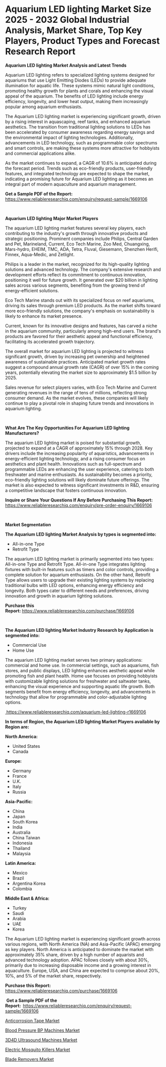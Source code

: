<p><h1>Aquarium LED lighting Market Size 2025 - 2032 Global Industrial Analysis, Market Share, Top Key Players, Product Types and Forecast Research Report</h1></p><p><strong>Aquarium LED lighting Market Analysis and Latest Trends</strong></p>
<p><p>Aquarium LED lighting refers to specialized lighting systems designed for aquariums that use Light Emitting Diodes (LEDs) to provide adequate illumination for aquatic life. These systems mimic natural light conditions, promoting healthy growth for plants and corals and enhancing the visual appeal of the aquarium. The benefits of LED lighting include energy efficiency, longevity, and lower heat output, making them increasingly popular among aquarium enthusiasts.</p><p>The Aquarium LED lighting market is experiencing significant growth, driven by a rising interest in aquascaping, reef tanks, and enhanced aquarium aesthetics. The transition from traditional lighting solutions to LEDs has been accelerated by consumer awareness regarding energy savings and the environmental impact of lighting technologies. Additionally, advancements in LED technology, such as programmable color spectrums and smart controls, are making these systems more attractive for hobbyists and commercial applications alike.</p><p>As the market continues to expand, a CAGR of 10.6% is anticipated during the forecast period. Trends such as eco-friendly products, user-friendly features, and integrated technology are expected to shape the market, indicating a promising future for Aquarium LED lighting as it becomes an integral part of modern aquaculture and aquarium management.</p></p>
<p><strong>Get a Sample PDF of the Report:&nbsp;</strong> <a href="https://www.reliableresearchiq.com/enquiry/request-sample/1669106?utm_campaign=1137&utm_medium=2&utm_source=Github&utm_content=ia&utm_term=06022025&utm_id=aquarium-led-lighting">https://www.reliableresearchiq.com/enquiry/request-sample/1669106</a></p>
<p>&nbsp;</p>
<p><strong>Aquarium LED lighting Major Market Players</strong></p>
<p><p>The aquarium LED lighting market features several key players, each contributing to the industry's growth through innovative products and strategic positioning. Prominent companies include Philips, Central Garden and Pet, Marineland, Current, Eco Tech Marine, Zoo Med, Chuangxing, Mars-hydro, EHEIM, TMC, ADA, Tetra, Fluval, Giesemann, Shenzhen Herifi, Finnex, Aqua-Medic, and Zetlight.</p><p>Philips is a leader in the market, recognized for its high-quality lighting solutions and advanced technology. The company's extensive research and development efforts reflect its commitment to continuous innovation, positioning it well for future growth. It generated over $20 billion in lighting sales across various segments, benefiting from the growing trend of energy-efficient solutions.</p><p>Eco Tech Marine stands out with its specialized focus on reef aquariums, driving its sales through premium LED products. As the market shifts toward more eco-friendly solutions, the company's emphasis on sustainability is likely to enhance its market presence.</p><p>Current, known for its innovative designs and features, has carved a niche in the aquarium community, particularly among high-end users. The brand's products are favored for their aesthetic appeal and functional efficiency, facilitating its accelerated growth trajectory.</p><p>The overall market for aquarium LED lighting is projected to witness significant growth, driven by increasing pet ownership and heightened awareness of sustainable practices. Anticipated market growth rates suggest a compound annual growth rate (CAGR) of over 15% in the coming years, potentially elevating the market size to approximately $1.5 billion by 2025.</p><p>Sales revenue for select players varies, with Eco Tech Marine and Current generating revenues in the range of tens of millions, reflecting strong consumer demand. As the market evolves, these companies will likely continue to play a pivotal role in shaping future trends and innovations in aquarium lighting.</p></p>
<p>&nbsp;</p>
<p><strong>What Are The Key Opportunities For Aquarium LED lighting Manufacturers?</strong></p>
<p><p>The aquarium LED lighting market is poised for substantial growth, projected to expand at a CAGR of approximately 15% through 2028. Key drivers include the increasing popularity of aquaristics, advancements in energy-efficient lighting technology, and a rising consumer focus on aesthetics and plant health. Innovations such as full-spectrum and programmable LEDs are enhancing the user experience, catering to both freshwater and marine enthusiasts. As sustainability becomes a priority, eco-friendly lighting solutions will likely dominate future offerings. The market is also expected to witness significant investments in R&D, ensuring a competitive landscape that fosters continuous innovation.</p></p>
<p><strong>Inquire or Share Your Questions If Any Before Purchasing This Report:</strong> <a href="https://www.reliableresearchiq.com/enquiry/pre-order-enquiry/1669106?utm_campaign=1137&utm_medium=2&utm_source=Github&utm_content=ia&utm_term=06022025&utm_id=aquarium-led-lighting">https://www.reliableresearchiq.com/enquiry/pre-order-enquiry/1669106</a></p>
<p>&nbsp;</p>
<p><strong>Market Segmentation</strong></p>
<p><strong>The Aquarium LED lighting Market Analysis by types is segmented into:</strong></p>
<p><ul><li>All-in-one Type</li><li>Retrofit Type</li></ul></p>
<p><p>The aquarium LED lighting market is primarily segmented into two types: All-in-one Type and Retrofit Type. All-in-one Type integrates lighting fixtures with built-in features such as timers and color controls, providing a complete solution for aquarium enthusiasts. On the other hand, Retrofit Type allows users to upgrade their existing lighting systems by replacing traditional bulbs with LED options, enhancing energy efficiency and longevity. Both types cater to different needs and preferences, driving innovation and growth in aquarium lighting solutions.</p></p>
<p><strong>Purchase this Report:&nbsp;</strong><a href="https://www.reliableresearchiq.com/purchase/1669106?utm_campaign=1137&utm_medium=2&utm_source=Github&utm_content=ia&utm_term=06022025&utm_id=aquarium-led-lighting">https://www.reliableresearchiq.com/purchase/1669106</a></p>
<p>&nbsp;</p>
<p><strong>The Aquarium LED lighting Market Industry Research by Application is segmented into:</strong></p>
<p><ul><li>Commercial Use</li><li>Home Use</li></ul></p>
<p><p>The aquarium LED lighting market serves two primary applications: commercial and home use. In commercial settings, such as aquariums, fish stores, and public displays, LED lighting enhances aesthetic appeal while promoting fish and plant health. Home use focuses on providing hobbyists with customizable lighting solutions for freshwater and saltwater tanks, enhancing the visual experience and supporting aquatic life growth. Both segments benefit from energy efficiency, longevity, and advancements in technology that allow for programmable and color-adjustable lighting options.</p></p>
<p><a href="https://www.reliableresearchiq.com/aquarium-led-lighting-r1669106?utm_campaign=1137&utm_medium=2&utm_source=Github&utm_content=ia&utm_term=06022025&utm_id=aquarium-led-lighting">&nbsp;https://www.reliableresearchiq.com/aquarium-led-lighting-r1669106</a></p>
<p><strong>In terms of Region, the Aquarium LED lighting Market Players available by Region are:</strong></p>
<p>
    <p> <strong> North America: </strong>
        <ul>
            <li>United States</li>
            <li>Canada</li>
        </ul>
        </p> 
    <p> <strong> Europe: </strong>
        <ul>
            <li>Germany</li>
            <li>France</li>
            <li>U.K.</li>
            <li>Italy</li>
            <li>Russia</li>
        </ul>
        </p> 
    <p> <strong> Asia-Pacific: </strong>
        <ul>
            <li>China</li>
            <li>Japan</li>
            <li>South Korea</li>
            <li>India</li>
            <li>Australia</li>
            <li>China Taiwan</li>
            <li>Indonesia</li>
            <li>Thailand</li>
            <li>Malaysia</li>
        </ul>
        </p> 
    <p> <strong> Latin America: </strong>
        <ul>
            <li>Mexico</li>
            <li>Brazil</li>
            <li>Argentina Korea</li>
            <li>Colombia</li>
        </ul>
        </p> 
    <p> <strong> Middle East & Africa: </strong>
        <ul>
            <li>Turkey</li>
            <li>Saudi</li>
            <li>Arabia</li>
            <li>UAE</li>
            <li>Korea</li>
        </ul>
    </p>
    </p>
<p><p>The Aquarium LED lighting market is experiencing significant growth across various regions, with North America (NA) and Asia-Pacific (APAC) emerging as key players. North America is anticipated to dominate the market with approximately 35% share, driven by a high number of aquarists and advanced technology adoption. APAC follows closely with about 30%, primarily due to increasing disposable income and a growing interest in aquaculture. Europe, USA, and China are expected to comprise about 20%, 10%, and 5% of the market share, respectively.</p></p>
<p><strong>Purchase this Report: </strong><a href="https://www.reliableresearchiq.com/purchase/1669106?utm_campaign=1137&utm_medium=2&utm_source=Github&utm_content=ia&utm_term=06022025&utm_id=aquarium-led-lighting">https://www.reliableresearchiq.com/purchase/1669106</a></p>
<p>&nbsp;<strong>Get a Sample PDF of the Report:&nbsp;&nbsp;</strong><a href="https://www.reliableresearchiq.com/enquiry/request-sample/1669106?utm_campaign=1137&utm_medium=2&utm_source=Github&utm_content=ia&utm_term=06022025&utm_id=aquarium-led-lighting">https://www.reliableresearchiq.com/enquiry/request-sample/1669106</a></p>
<p><strong></strong></p>
<p><p><a href="https://github.com/ahmalaloanne/Market-Research-Report-List-1/blob/main/anticorrosion-tape-market.md?utm_campaign=1137&utm_medium=2&utm_source=Github&utm_content=ia&utm_term=06022025&utm_id=aquarium-led-lighting">Anticorrosion Tape Market</a></p><p><a href="https://www.linkedin.com/pulse/recent-analysis-blood-pressure-bp-machines-market-trends-pazpf?utm_campaign=1137&utm_medium=2&utm_source=Github&utm_content=ia&utm_term=06022025&utm_id=aquarium-led-lighting">Blood Pressure BP Machines Market</a></p><p><a href="https://www.linkedin.com/pulse/market-size-trends-3d4d-ultrasound-machines-69-cagr-expected-zax1f?utm_campaign=1137&utm_medium=2&utm_source=Github&utm_content=ia&utm_term=06022025&utm_id=aquarium-led-lighting">3D4D Ultrasound Machines Market</a></p><p><a href="https://github.com/peddicehle/Market-Research-Report-List-1/blob/main/electric-mosquito-killers-market.md?utm_campaign=1137&utm_medium=2&utm_source=Github&utm_content=ia&utm_term=06022025&utm_id=aquarium-led-lighting">Electric Mosquito Killers Market</a></p><p><a href="https://www.linkedin.com/pulse/navigating-blade-removers-market-incorporating-trends-size-lr2kc?utm_campaign=1137&utm_medium=2&utm_source=Github&utm_content=ia&utm_term=06022025&utm_id=aquarium-led-lighting">Blade Removers Market</a></p></p>